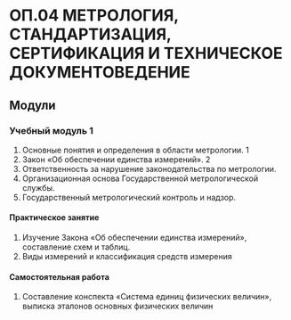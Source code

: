 # ОП.04 МЕТРОЛОГИЯ, СТАНДАРТИЗАЦИЯ, СЕРТИФИКАЦИЯ И ТЕХНИЧЕСКОЕ ДОКУМЕНТОВЕДЕНИЕ

## Модули

### Учебный модуль 1 
1. Основные понятия и определения в области метрологии. 1
2. Закон «Об обеспечении единства измерений». 2
3. Ответственность за нарушение законодательства по метрологии.
4. Организационная основа Государственной метрологической службы. 
5. Государственный метрологический контроль и надзор.

#### Практическое занятие 
1. Изучение Закона «Об обеспечении единства измерений», составление схем и таблиц.
2. Виды измерений и классификация средств измерения
#### Самостоятельная работа 
1. Составление конспекта «Система единиц физических величин», выписка эталонов основных физических
величин
